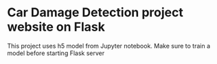 # Car Damage Detection project website on Flask
This project uses h5 model from Jupyter notebook.
Make sure to train a model before starting Flask server
